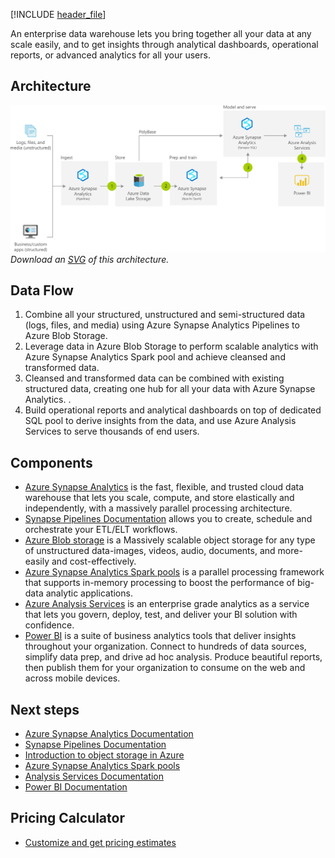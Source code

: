 


[!INCLUDE [header_file](../../../includes/sol-idea-header.md)]

An enterprise data warehouse lets you bring together all your data at any scale easily, and to get insights through analytical dashboards, operational reports, or advanced analytics for all your users.

## Architecture

![Architecture diagram](../media/enterprise-data-warehouse.png)
*Download an [SVG](../media/modern-data-warehouse.svg) of this architecture.*

## Data Flow

1. Combine all your structured, unstructured and semi-structured data (logs, files, and media) using Azure Synapse Analytics Pipelines to Azure Blob Storage.
1. Leverage data in Azure Blob Storage to perform scalable analytics with Azure Synapse Analytics Spark pool and achieve cleansed and transformed data.
1. Cleansed and transformed data can be combined with existing structured data, creating one hub for all your data with Azure Synapse Analytics. .
1. Build operational reports and analytical dashboards on top of dedicated SQL pool to derive insights from the data, and use Azure Analysis Services to serve thousands of end users.


## Components

* [Azure Synapse Analytics](https://azure.microsoft.com/services/synapse-analytics) is the fast, flexible, and trusted cloud data warehouse that lets you scale, compute, and store elastically and independently, with a massively parallel processing architecture.
* [Synapse Pipelines Documentation](/azure/data-factory/concepts-pipelines-activities) allows you to create, schedule and orchestrate your ETL/ELT workflows.
* [Azure Blob storage](https://azure.microsoft.com/services/storage/blobs) is a Massively scalable object storage for any type of unstructured data-images, videos, audio, documents, and more-easily and cost-effectively.
* [Azure Synapse Analytics Spark pools](/azure/synapse-analytics/spark/apache-spark-overview) is a parallel processing framework that supports in-memory processing to boost the performance of big-data analytic applications.
* [Azure Analysis Services](https://azure.microsoft.com/services/analysis-services) is an enterprise grade analytics as a service that lets you govern, deploy, test, and deliver your BI solution with confidence.
* [Power BI](https://powerbi.microsoft.com) is a suite of business analytics tools that deliver insights throughout your organization. Connect to hundreds of data sources, simplify data prep, and drive ad hoc analysis. Produce beautiful reports, then publish them for your organization to consume on the web and across mobile devices.

## Next steps

* [Azure Synapse Analytics Documentation](/azure/synapse-analytics)
* [Synapse Pipelines Documentation](/azure/data-factory/concepts-pipelines-activities)
* [Introduction to object storage in Azure](/azure/storage/blobs/storage-blobs-introduction)
* [Azure Synapse Analytics Spark pools](/azure/synapse-analytics/spark/apache-spark-overview)
* [Analysis Services Documentation](/azure/analysis-services)
* [Power BI Documentation](/power-bi)

## Pricing Calculator

* [Customize and get pricing estimates](https://azure.com/e/4269bfbeee564d3cb88348a033e022e8)